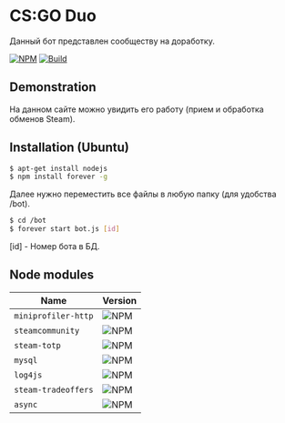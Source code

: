 # CS:GO Duo

Данный бот представлен сообществу на доработку.

[![NPM](https://img.shields.io/npm/v/miniprofiler.svg)](https://www.npmjs.com/package/miniprofiler)
[![Build](https://travis-ci.org/MiniProfiler/node.svg?branch=master)](https://travis-ci.org/MiniProfiler/node)

## Demonstration

На данном сайте можно увидить его работу (прием и обработка обменов Steam).

## Installation (Ubuntu)

```bash
$ apt-get install nodejs
$ npm install forever -g
```
Далее нужно переместить все файлы в любую папку (для удобства /bot).

```bash
$ cd /bot
$ forever start bot.js [id]
```
[id] - Номер бота в БД.

## Node modules

| Name      |Version    |
|-----------|-----------|
| `miniprofiler-http` | ![NPM](https://img.shields.io/npm/v/miniprofiler-http.svg)|
| `steamcommunity` | ![NPM](https://img.shields.io/npm/v/miniprofiler-http.svg)|
| `steam-totp` | ![NPM](https://img.shields.io/npm/v/miniprofiler-http.svg)|
| `mysql` | ![NPM](https://img.shields.io/npm/v/miniprofiler-http.svg)|
| `log4js` | ![NPM](https://img.shields.io/npm/v/miniprofiler-http.svg)|
| `steam-tradeoffers` | ![NPM](https://img.shields.io/npm/v/miniprofiler-http.svg)|
| `async` | ![NPM](https://img.shields.io/npm/v/miniprofiler-http.svg)|
